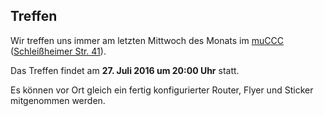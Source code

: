 ## Treffen

Wir treffen uns immer am letzten Mittwoch des Monats im [muCCC](http://muc.ccc.de) ([Schleißheimer Str. 41](http://osm.org/go/0JAf0IVLh?node=2012031859)).

Das Treffen findet am **27. Juli 2016 um 20:00 Uhr** statt.

Es können vor Ort gleich ein fertig konfigurierter Router, Flyer und Sticker mitgenommen werden.
